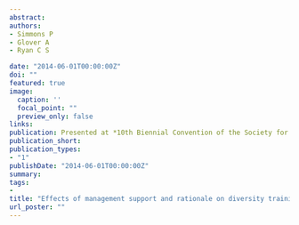 ```yaml
---
abstract: 
authors:
- Simmons P
- Glover A
- Ryan C S

date: "2014-06-01T00:00:00Z"
doi: ""
featured: true
image:
  caption: ''
  focal_point: ""
  preview_only: false
links:
publication: Presented at *10th Biennial Convention of the Society for the Psychological Study of Social Issues*
publication_short:
publication_types: 
- "1"
publishDate: "2014-06-01T00:00:00Z"
summary: 
tags:
- 
title: "Effects of management support and rationale on diversity training effectiveness"
url_poster: ""
---
```


